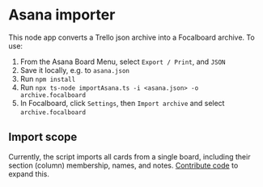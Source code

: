 # Asana importer

This node app converts a Trello json archive into a Focalboard archive. To use:
1. From the Asana Board Menu, select `Export / Print`, and `JSON`
2. Save it locally, e.g. to `asana.json`
3. Run `npm install`
4. Run `npx ts-node importAsana.ts -i <asana.json> -o archive.focalboard`
5. In Focalboard, click `Settings`, then `Import archive` and select `archive.focalboard`

## Import scope

Currently, the script imports all cards from a single board, including their section (column) membership, names, and notes. [Contribute code](https://www.focalboard.com/contribute/getting-started/) to expand this.
